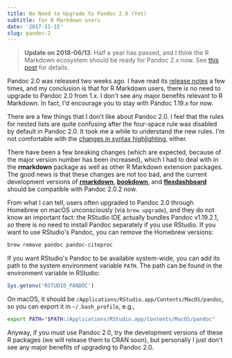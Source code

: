 ```yaml
---
title: No Need to Upgrade to Pandoc 2.0 (Yet)
subtitle: for R Markdown users
date: '2017-11-15'
slug: pandoc-2
---
```


> **Update on 2018-06/13**: Half a year has passed, and I think the R Markdown ecosystem should be ready for Pandoc 2.x now. See [this post](/en/2018/06/time-for-pandoc-2-x/) for details.

Pandoc 2.0 was released two weeks ago. I have read its [release notes](https://github.com/jgm/pandoc/releases) a few times, and my conclusion is that for R Markdown users, there is no need to upgrade to Pandoc 2.0 from 1.x. I don't see any major benefits relevant to R Markdown. In fact, I'd encourage you to stay with Pandoc 1.19.x for now.

There are a few things that I don't like about Pandoc 2.0. I feel that the rules for nested lists are quite confusing after the four-space rule was disabled by default in Pandoc 2.0. It took me a while to understand the new rules. I'm not comfortable with the [changes in syntax highlighting](https://groups.google.com/forum/#!topic/pandoc-discuss/1bwAre8fG6E), either.

There have been a few breaking changes (which are expected, because of the major version number has been increased), which I had to deal with in the **rmarkdown** package as well as other R Markdown extension packages. The good news is that these changes are not too bad, and the current development versions of [**rmarkdown**](https://github.com/rstudio/rmarkdown), [**bookdown**](https://github.com/rstudio/bookdown), and [**flexdashboard**](https://github.com/rstudio/flexdashboard) should be compatible with Pandoc 2.0.2 now.

From what I can tell, users often upgraded to Pandoc 2.0 through Homebrew on macOS unconsciously (via `brew upgrade`), and they do not know an important fact: the RStudio IDE actually bundles Pandoc v1.19.2.1, so there is no need to install Pandoc separately if you use RStudio. If you want to use RStudio's Pandoc, you can remove the Homebrew versions:

```bash
brew remove pandoc pandoc-citeproc 
```

If you want RStudio's Pandoc to be available system-wide, you can add its path to the system environment variable `PATH`. The path can be found in the environment variable in RStudio:

```r
Sys.getenv('RSTUDIO_PANDOC')
```

On macOS, it should be `/Applications/RStudio.app/Contents/MacOS/pandoc`, so you can export it in `~/.bash_profile`, e.g.,

```bash
export PATH="$PATH:/Applications/RStudio.app/Contents/MacOS/pandoc"
```

Anyway, if you must use Pandoc 2.0, try the development versions of these R packages (we will release them to CRAN soon), but personally I just don't see any major benefits of upgrading to Pandoc 2.0.
